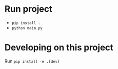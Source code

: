 # Run project
- `pip install .`
- `python main.py`

# Developing on this project
Run `pip install -e .[dev]`
